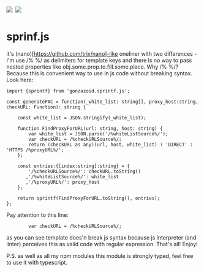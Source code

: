 # <img src="https://img.shields.io/travis/gonzazoid/sprintf.js.svg"></img> <img src="https://img.shields.io/npm/v/gonzazoid.sprintf.js.svg"></img>

# sprinf.js

it's (nano)[https://github.com/trix/nano]-like oneliner with two differences - I'm use /% %/ as delimiters for template keys and there is no way to pass nested properties like obj.some.prop.to.fill.some.place.
Why /% %/? Because this is convenient way to use in js code without breaking syntax. Look here:
```
import {sprintf} from 'gonzazoid.sprintf.js';

const generatePAC = function(_white_list: string[], proxy_host:string, checkURL: Function): string {

    const white_list = JSON.stringify(_white_list);

    function FindProxyForURL(url: string, host: string) {
        var white_list = JSON.parse('/%whiteListSource%/');
        var checkURL = /%checkURLSource%/;
        return (checkURL as any)(url, host, white_list) ? 'DIRECT' : 'HTTPS /%proxyURL%/';
    };

    const entries:{[index:string]:string} = {
        '/%checkURLSource%/': checkURL.toString()
       ,'/%whiteListSource%/': white_list
       ,'/%proxyURL%/': proxy_host
    };

    return sprintf(FindProxyForURL.toString(), entries);
};
```
Pay attention to this line:
```
        var checkURL = /%checkURLSource%/;
```
as you can see template does'n break js syntax because js interpreter (and linter) perceives this as valid code with regular expression.
That's all! Enjoy!

P.S. as well as all my npm modules this module is strongly typed, feel free to use it with typescript.
